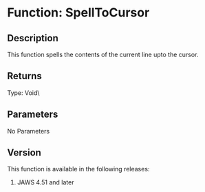 # Function: SpellToCursor

## Description

This function spells the contents of the current line upto the cursor.

## Returns

Type: Void\

## Parameters

No Parameters

## Version

This function is available in the following releases:

1.  JAWS 4.51 and later
